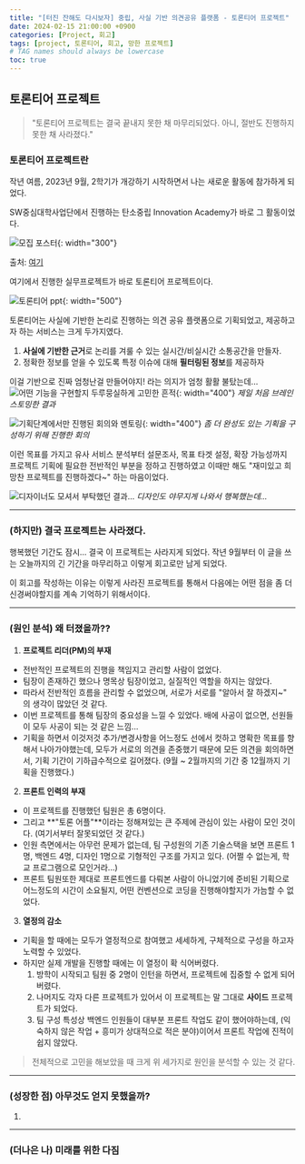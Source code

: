 ```yaml
---
title: "[터진 잔해도 다시보자] 중립, 사실 기반 의견공유 플랫폼 - 토론티어 프로젝트"
date: 2024-02-15 21:00:00 +0900
categories: [Project, 회고]
tags: [project, 토론티어, 회고, 망한 프로젝트]     
# TAG names should always be lowercase
toc: true
---
```

## **토론티어 프로젝트**
> "토론티어 프로젝트는 결국 끝내지 못한 채 마무리되었다. 아니, 절반도 진행하지 못한 채 사라졌다."

### **토론티어 프로젝트란**
작년 여름, 2023년 9월, 2학기가 개강하기 시작하면서 나는 새로운 활동에 참가하게 되었다.

SW중심대학사업단에서 진행하는 탄소중립 Innovation Academy가 바로 그 활동이었다.

![모집 포스터](/assets/img/posts/2024-02-15/innovation_academy_poster.jpg){: width="300"}

출처: [여기](https://www.inha.ac.kr/kr/950/subview.do?&enc=Zm5jdDF8QEB8JTJGYmJzJTJGa3IlMkY4JTJGMzUwNDMlMkZhcnRjbFZpZXcuZG8lM0ZwYWdlJTNEMSUyNnNyY2hDb2x1bW4lM0RhbGwlMjZzcmNoV3JkJTNEaW5ub3ZhdGlvbiUyNmJic0NsU2VxJTNEJTI2YmJzT3BlbldyZFNlcSUzRCUyNnJnc0JnbmRlU3RyJTNEJTI2cmdzRW5kZGVTdHIlM0QlMjZpc1ZpZXdNaW5lJTNEZmFsc2UlMjZwYXNzd29yZCUzRCUyNg%3D%3D)

여기에서 진행한 실무프로젝트가 바로 토론티어 프로젝트이다.

![토론티어 ppt](/assets/img/posts/2024-02-15/what-is-torontier.png){: width="500"}

토론티어는 사실에 기반한 논리로 진행하는 의견 공유 플랫폼으로 기획되었고, 제공하고자 하는 서비스는 크게 두가지였다.
1. **사실에 기반한 근거**로 논리를 겨룰 수 있는 실시간/비실시간 소통공간을 만들자.
2. 정확한 정보를 얻을 수 있도록 특정 이슈에 대해 **필터링된 정보**를 제공하자

이걸 기반으로 진짜 엄청난걸 만들어야지! 라는 의지가 엄청 활활 불탔는데...
![어떤 기능을 구현할지 두루뭉실하게 고민한 흔적](/assets/img/posts/2024-02-15/miro.png){: width="400"}
*제일 처음 브레인스토밍한 결과*

![기획단계에서만 진행된 회의와 멘토링](/assets/img/posts/2024-02-15/mentoring_list.png){: width="400"}
*좀 더 완성도 있는 기획을 구성하기 위해 진행한 회의*

이런 목표를 가지고 유사 서비스 분석부터 설문조사, 목표 타겟 설정, 확장 가능성까지 프로젝트 기획에 필요한 전반적인 부분을 정하고 진행하였고 이때만 해도 "재미있고 희망찬 프로젝트를 진행하겠다~" 하는 마음이었다.

![디자이너도 모셔서 부탁했던 결과...](/assets/img/posts/2024-02-15/figma_sample.png)
*디자인도 야무지게 나와서 행복했는데...*

***

### **(하지만) 결국 프로젝트는 사라졌다.**
행복했던 기간도 잠시... 결국 이 프로젝트는 사라지게 되었다. 작년 9월부터 이 글을 쓰는 오늘까지의 긴 기간을 마무리하고 이렇게 회고로만 남게 되었다.

이 회고를 작성하는 이유는 이렇게 사라진 프로젝트를 통해서 다음에는 어떤 점을 좀 더 신경써야할지를 계속 기억하기 위해서이다.

***

### **(원인 분석) 왜 터졌을까??**
1. **프로젝트 리더(PM)의 부재**
- 전반적인 프로젝트의 진행을 책임지고 관리할 사람이 없었다.
- 팀장이 존재하긴 했으나 명목상 팀장이었고, 실질적인 역할을 하지는 않았다. 
- 따라서 전반적인 흐름을 관리할 수 없었으며, 서로가 서로를 "알아서 잘 하겠지~" 의 생각이 많았던 것 같다.
- 이번 프로젝트를 통해 팀장의 중요성을 느낄 수 있었다. 배에 사공이 없으면, 선원들이 모두 사공이 되는 것 같은 느낌...
- 기획을 하면서 이것저것 추가/변경사항을 어느정도 선에서 컷하고 명확한 목표를 향해서 나아가야했는데, 모두가 서로의 의견을 존중했기 때문에 모든 의견을 회의하면서, 기획 기간이 기하급수적으로 길어졌다. (9월 ~ 2월까지의 기간 중 12월까지 기획을 진행했다.)

2. **프론트 인력의 부재**
- 이 프로젝트를 진행했던 팀원은 총 6명이다.
- 그리고 **"토론 어플"**이라는 정해져있는 큰 주제에 관심이 있는 사람이 모인 것이다. (여기서부터 잘못되었던 것 같다.)
- 인원 측면에서는 아무런 문제가 없는데, 팀 구성원의 기존 기술스택을 보면 프론트 1명, 백엔드 4명, 디자인 1명으로 기형적인 구조를 가지고 있다. (어쩔 수 없는게, 학교 프로그램으로 모인거라...)
- 프론트 팀원또한 제대로 프론트엔드를 다뤄본 사람이 아니었기에 준비된 기획으로 어느정도의 시간이 소요될지, 어떤 컨벤션으로 코딩을 진행해야할지가 가늠할 수 없었다.

3. **열정의 감소**
- 기획을 할 때에는 모두가 열정적으로 참여했고 세세하게, 구체적으로 구성을 하고자 노력할 수 있었다.
- 하지만 실제 개발을 진행할 때에는 이 열정이 확 식어버렸다.
   1) 방학이 시작되고 팀원 중 2명이 인턴을 하면서, 프로젝트에 집중할 수 없게 되어버렸다.
   2) 나머지도 각자 다른 프로젝트가 있어서 이 프로젝트는 말 그대로 **사이드** 프로젝트가 되었다.
   3) 팀 구성 특성상 백엔드 인원들이 대부분 프론트 작업도 같이 했어야하는데, (익숙하지 않은 작업 + 흥미가 상대적으로 적은 분야)이어서 프론트 작업에 진적이 쉽지 않았다.

> 전체적으로 고민을 해보았을 때 크게 위 세가지로 원인을 분석할 수 있는 것 같다.

***

### (성장한 점) 아무것도 얻지 못했을까?
1. 

***

### (더나은 나) 미래를 위한 다짐
